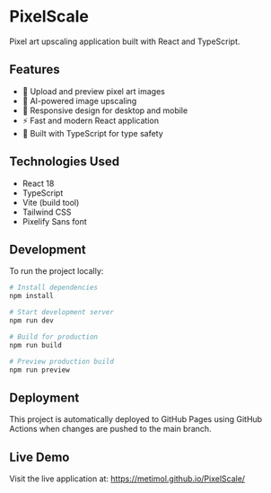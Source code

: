 # PixelScale

Pixel art upscaling application built with React and TypeScript.

## Features

- 🎨 Upload and preview pixel art images
- 🚀 AI-powered image upscaling
- 📱 Responsive design for desktop and mobile
- ⚡ Fast and modern React application
- 🎯 Built with TypeScript for type safety

## Technologies Used

- React 18
- TypeScript
- Vite (build tool)
- Tailwind CSS
- Pixelify Sans font

## Development

To run the project locally:

```bash
# Install dependencies
npm install

# Start development server
npm run dev

# Build for production
npm run build

# Preview production build
npm run preview
```

## Deployment

This project is automatically deployed to GitHub Pages using GitHub Actions when changes are pushed to the main branch.

## Live Demo

Visit the live application at: https://metimol.github.io/PixelScale/
